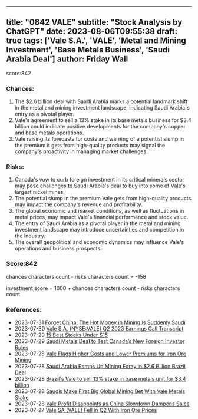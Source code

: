 
---
title: "0842 VALE"
subtitle: "Stock Analysis by ChatGPT"
date: 2023-08-06T09:55:38
draft: true
tags: ['Vale S.A.', 'VALE', 'Metal and Mining Investment', 'Base Metals Business', 'Saudi Arabia Deal']
author: Friday Wall
---

score:842
### Chances:
1. The $2.6 billion deal with Saudi Arabia marks a potential landmark shift in the metal and mining investment landscape, indicating Saudi Arabia's entry as a pivotal player.
2. Vale's agreement to sell a 13% stake in its base metals business for $3.4 billion could indicate positive developments for the company's copper and base metals operations.
3. Vale raising its forecasts for costs and warning of a potential slump in the premium it gets from high-quality products may signal the company's proactivity in managing market challenges.
### Risks:
1. Canada's vow to curb foreign investment in its critical minerals sector may pose challenges to Saudi Arabia's deal to buy into some of Vale's largest nickel mines.
2. The potential slump in the premium Vale gets from high-quality products may impact the company's revenue and profitability.
3. The global economic and market conditions, as well as fluctuations in metal prices, may impact Vale's financial performance and stock value.
4. The entry of Saudi Arabia as a pivotal player in the metal and mining investment landscape may introduce uncertainties and competition in the industry.
5. The overall geopolitical and economic dynamics may influence Vale's operations and business prospects.
### Score:842
chances characters count - risks characters count = -158

investment score = 1000 + chances characters count - risks characters count
### References:
- 2023-07-31 [Forget China, The Hot Money in Mining Is Suddenly Saudi](https://finance.yahoo.com/news/mining-world-turns-saudi-cash-115310206.html?.tsrc=rss)
- 2023-07-30 [Vale S.A. (NYSE:VALE) Q2 2023 Earnings Call Transcript](https://finance.yahoo.com/news/vale-nyse-vale-q2-2023-142126433.html?.tsrc=rss)
- 2023-07-29 [15 Best Stocks Under $15](https://finance.yahoo.com/news/15-best-stocks-under-15-194909970.html?.tsrc=rss)
- 2023-07-29 [Saudi Metals Deal to Test Canada’s New Foreign Investor Rules](https://finance.yahoo.com/news/saudi-metals-deal-test-canada-190345538.html?.tsrc=rss)
- 2023-07-28 [Vale Flags Higher Costs and Lower Premiums for Iron Ore Mining](https://finance.yahoo.com/news/vale-flags-higher-costs-lower-140008068.html?.tsrc=rss)
- 2023-07-28 [Saudi Arabia Ramps Up Mining Foray in $2.6 Billion Brazil Deal](https://finance.yahoo.com/news/saudi-arabia-ramps-mining-foray-095325349.html?.tsrc=rss)
- 2023-07-28 [Brazil's Vale to sell 13% stake in base metals unit for $3.4 billion](https://finance.yahoo.com/news/brazils-vale-sell-13-stake-234627332.html?.tsrc=rss)
- 2023-07-28 [Saudis Make First Big Global Mining Bet With Vale Metals Stake](https://finance.yahoo.com/news/saudis-first-big-global-mining-224612004.html?.tsrc=rss)
- 2023-07-28 [Vale Profit Disappoints as China Slowdown Dampens Sales](https://finance.yahoo.com/news/vale-profit-disappoints-china-slowdown-233123453.html?.tsrc=rss)
- 2023-07-27 [Vale SA (VALE) Fell in Q2 With Iron Ore Prices](https://finance.yahoo.com/news/vale-sa-vale-fell-q2-075010803.html?.tsrc=rss)


                